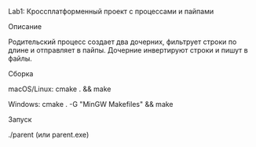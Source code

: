 Lab1: Кроссплатформенный проект с процессами и пайпами

Описание

Родительский процесс создает два дочерних, фильтрует строки по длине и отправляет в пайпы. Дочерние инвертируют строки и пишут в файлы.

Сборка





macOS/Linux: cmake . && make



Windows: cmake . -G "MinGW Makefiles" && make

Запуск

./parent (или parent.exe)